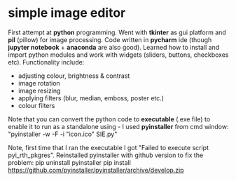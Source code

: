 # simple image editor
First attempt at **python** programming. Went with **tkinter** as gui platform and **pil** (pillow) for image processing.
Code written in **pycharm** ide (though **jupyter notebook** + **anaconda** are also good). Learned how to install and import python modules and work with widgets (sliders, buttons, checkboxes etc). Functionality include:
  - adjusting colour, brightness & contrast
  - image rotation
  - image resizing
  - applying filters (blur, median, emboss, poster etc.)
  - colour filters
 
 Note that you can convert the python code to **executable** (.exe file) to enable it to run as a standalone using - I used **pyinstaller** from cmd window:
  "pyinstaller -w -F -i "icon.ico" SIE.py"
 
Note, first time that I ran the executable I got "Failed to execute script pyi_rth_pkgres". Reinstalled pyinstaller with github version to fix the problem:
  pip uninstall pyinstaller
  pip install https://github.com/pyinstaller/pyinstaller/archive/develop.zip
 
